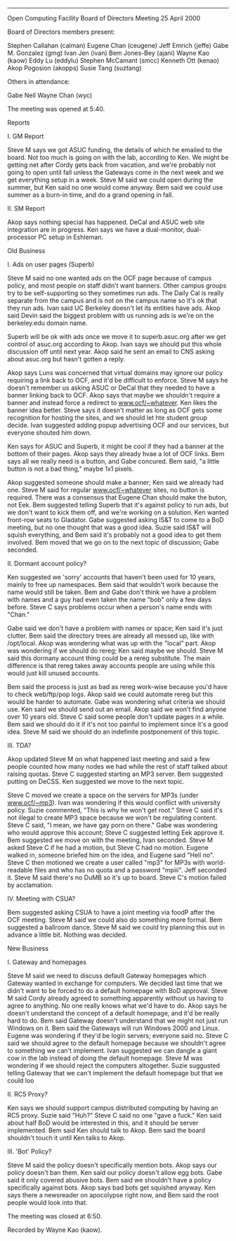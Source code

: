 --------------------------------------------------------------------------

Open Computing Facility
Board of Directors Meeting
25 April 2000

Board of Directors members present:

Stephen Callahan (calman)
Eugene Chan (ceugene)
Jeff Emrich (jeffe)
Gabe M. Gonzalez (gmg)
Ivan Jen (ivan)
Bem Jones-Bey (ajani)
Wayne Kao (kaow)
Eddy Lu (eddylu)
Stephen McCamant (smcc)
Kenneth Ott (kenao)
Akop Pogosion (akopps)
Susie Tang (suztang)

Others in attendance:

Gabe Nell
Wayne Chan (wyc)

The meeting was opened at 5:40.

Reports

I. GM Report

Steve M says we got ASUC funding, the details of which he emailed to
the board.  Not too much is going on with the lab, according to Ken.
We might be getting net after Cordy gets back from vacation, and we're
probably not going to open until fall unless the Gateways come in the
next week and we get everything setup in a week.  Steve M said we could
open during the summer, but Ken said no one would come anyway.  Bem
said we could use summer as a burn-in time, and do a grand opening in
fall.

II. SM Report

Akop says nothing special has happened.  DeCal and ASUC web site
integration are in progress.  Ken says we have a dual-monitor,
dual-processor PC setup in Eshleman.

Old Business

I. Ads on user pages (Superb)

Steve M said no one wanted ads on the OCF page because of campus
policy, and most people on staff didn't want banners.  Other campus
groups try to be self-supporting so they sometimes run ads.  The Daily
Cal is really separate from the campus and is not on the campus name so
it's ok that they run ads.  Ivan said UC Berkeley doesn't let its
entities have ads.  Akop said Devin said the biggest problem with us
running ads is we're on the berkeley.edu domain name.

Superb will be ok with ads once we move it to superb.asuc.org after we
get control of asuc.org according to Akop.  Ivan says we should put
this whole discussion off until next year.  Akop said he sent an email
to CNS asking about asuc.org but hasn't gotten a reply.

Akop says Luns was concerned that virtual domains may ignore our policy
requiring a link back to OCF, and it'd be difficult to enforce.  Steve
M says he doesn't remember us asking ASUC or DeCal that they needed to
have a banner linking back to OCF.  Akop says that maybe we shouldn't
require a banner and instead force a redirect to www.ocf/~whatever.
Ken likes the banner idea better.  Steve says it doesn't matter as long
as OCF gets some recognition for hosting the sites, and we should let
hte student group decide.  Ivan suggested adding popup advertising OCF
and our services, but everyone shouted him down.

Ken says for ASUC and Superb, it might be cool if they had a banner at
the bottom of their pages.  Akop says they already hvae a lot of OCF
links.  Bem says all we really need is a button, and Gabe concured.
Bem said, "a little button is not a bad thing," maybe 1x1 pixels.

Akop suggested someone should make a banner; Ken said we already had
one.  Steve M said for regular www.ocf/~whatever sites, no button is
required.  There was a consensus that Eugene Chan should make the
buton, not Eek.  Bem suggested telling Superb that it's against policy
to run ads, but we don't want to kick them off, and we're working on a
solution.  Ken wanted front-row seats to Gladator.  Gabe suggested
asking IS&T to come to a BoD meeting, but no one thought that was a
good idea.  Suzie said IS&T will squish everything, and Bem said it's
probably not a good idea to get them involved.  Bem moved that we go on
to the next topic of discussion; Gabe seconded.

II. Dormant account policy?

Ken suggested we 'sorry' accounts that haven't been used for 10 years,
mainly to free up namespaces.  Bem said that wouldn't work because the
name would still be taken.  Bem and Gabe don't think we have a problem
with names and a guy had even taken the name "bob" only a few days
before.  Steve C says problems occur when a person's name ends with
"Chan."

Gabe said we don't have a problem with names or space; Ken said it's
just clutter.  Bem said the directory trees are already all messed up,
like with /opt/local.  Akop was wondering what was up with the "local"
part.  Akop was wondering if we should do rereg; Ken said maybe we
should.  Steve M said this dormany account thing could be a rereg
substitute.  The main difference is that rereg takes away accounts
people are using while this would just kill unused accounts.

Bem said the process is just as bad as rereg work-wise because you'd
have to check web/ftp/pop logs.  Akop said we could automate rereg but
this would be harder to automate.  Gabe was wondering what criteria we
should use.  Ken said we should send out an email.  Akop said we won't
find anyone over 10 years old.  Steve C said some people don't update
pages in a while.  Bem said we should do it if it's not too painful to
implement since it's a good idea.  Steve M said we should do an
indefinite postponement of this topic.

III. TDA?

Akop updated Steve M on what happened last meeting and said a few
people counted how many nodes we had while the rest of staff talked
about raising quotas.  Steve C suggested starting an MP3 server.  Bem
suggested putting on DeCSS.  Ken suggested we move to the next topic.

Steve C moved we create a space on the servers for MP3s (under
www.ocf/~mp3).  Ivan was wondering if this would conflict with
university policy.  Suzie commented, "This is why he won't get root."
Steve C said it's not illegal to create MP3 space because we won't be
regulating content.  Steve C said, "I mean, we have gay porn on
there."  Gabe was wondering who would approve this account; Steve C
suggested letting Eek approve it.  Bem suggested we move on with the
meeting, Ivan seconded.  Steve M asked Steve C if he had a motion, but
Steve C had no motion.  Eugene walked in, someone briefed him on the
idea, and Eugene said "Hell no".  Steve C then motioned we create a
user called "mp3" for MP3s with world-readable files and who has no
quota and a password "mpiii".  Jeff seconded it.  Steve M said there's
no DuMB so it's up to board.  Steve C's motion failed by acclamation.

IV. Meeting with CSUA?

Bem suggested asking CSUA to have a joint meeting via foodP after the
OCF meeting.  Steve M said we could also do something more formal.  Bem
suggested a ballroom dance.  Steve M said we could try planning this
out in advance a little bit.  Nothing was decided.

New Business

I. Gateway and homepages

Steve M said we need to discuss default Gateway homepages which Gateway
wanted in exchange for computers.  We decided last time that we didn't
want to be forced to do a default homepage with BoD approval.  Steve M
said Cordy already agreed to something apparently without us having to
agree to anything.  No one really knows what we'd have to do.  Akop
says he doesn't understand the concept of a default homepage, and it'd
be really hard to do.  Bem said Gateway doesn't understand that we
might not just run Windows on it.  Bem said the Gateways will run
Windows 2000 and Linux.  Eugene was wondering if they'd be login
servers; everyone said no.  Steve C said we should agree to the default
homepage because we shouldn't agree to something we can't implement.
Ivan suggested we can dangle a giant cow in the lab instead of doing
the default homepage.  Steve M was wondering if we should reject the
computers altogether.  Suzie suggusted telling Gateway that we can't
implement the default homepage but that we could loo

II. RC5 Proxy?

Ken says we should support campus distributed computing by having an
RC5 proxy.  Suzie said "Huh?"  Steve C said no one "gave a fuck."  Ken
said about half BoD would be interested in this, and it should be
server implemented.  Bem said Ken should talk to Akop.  Bem said the
board shouldn't touch it until Ken talks to Akop.

III. 'Bot' Policy?

Steve M said the policy doesn't specifically mention bots.  Akop says
our policy doesn't ban them.  Ken said our policy doesn't allow egg
bots.  Gabe said it only covered abusive bots.  Bem said we shouldn't
have a policy specifically against bots.  Akop says bad bots get
squished anyway.  Ken says there a newsreader on apocolypse right now,
and Bem said the root people would look into that.

The meeting was closed at 6:50.


Recorded by Wayne Kao (kaow).

